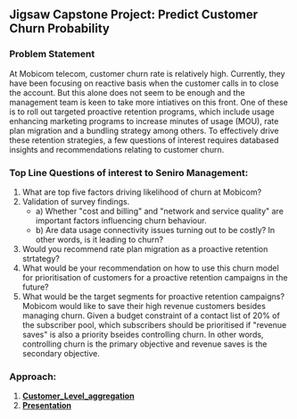 ## Jigsaw Capstone Project: Predict Customer Churn Probability

### Problem Statement
At Mobicom telecom, customer churn rate is relatively high. Currently, they have been focusing on reactive basis when the customer calls in to close the account. But this alone does not seem to be enough and the management team is keen to take more intiatives on this front. One of these is to roll out targeted proactive retention programs, which include usage enhancing marketing programs to increase minutes of usage (MOU), rate plan migration and a bundling strategy among others. To effectively drive these retention strategies, a few questions of interest requires databased insights and recommendations relating to customer churn.

### Top Line Questions of interest to Seniro Management:
1. What are top five factors driving likelihood of churn at Mobicom?
2. Validation of survey findings.
    * a) Whether "cost and billing" and "network and service quality" are important factors influencing churn behaviour.
    * b) Are data usage connectivity issues turning out to be costly? In other words, is it leading to churn?
3. Would you recommend rate plan migration as a proactive retention strtategy?
4. What would be your recommendation on how to use this churn model for prioritisation of customers for a proactive retention campaigns in the future?
5. What would be the target segments for proactive retention campaigns? Mobicom would like to save their high revenue customers besides managing churn. Given a budget constraint of a contact list of 20% of the subscriber pool, which subscribers should be prioritised if "revenue saves" is also a priority bseides controlling churn. In other words, controlling churn is the primary objective and revenue saves is the secondary objective.

### Approach:
1. **[Customer_Level_aggregation](Capstone.R)**
1. **[Presentation](Capstone.pdf)**
